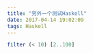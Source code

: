 ```yaml
---
title: "另外一个测试Haskell"
date: 2017-04-14 19:02:09
tags: Haskell
---
```


``` haskell
filter (< 10) [2..100]
```
